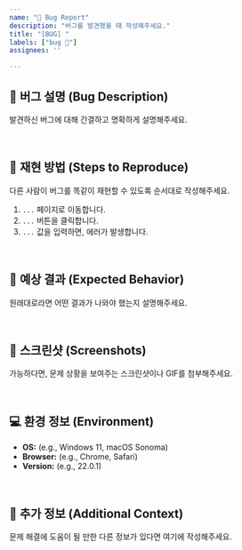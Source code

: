 ```yaml
---
name: "🐛 Bug Report"
description: "버그를 발견했을 때 작성해주세요."
title: "[BUG] "
labels: ["bug 🐛"]
assignees: ''

---
```


## 🐛 버그 설명 (Bug Description)
발견하신 버그에 대해 간결하고 명확하게 설명해주세요.

<br>

## 🔁 재현 방법 (Steps to Reproduce)
다른 사람이 버그를 똑같이 재현할 수 있도록 순서대로 작성해주세요.
1. `...` 페이지로 이동합니다.
2. `...` 버튼을 클릭합니다.
3. `...` 값을 입력하면, 에러가 발생합니다.

<br>

## 🎯 예상 결과 (Expected Behavior)
원래대로라면 어떤 결과가 나와야 했는지 설명해주세요.

<br>

## 📸 스크린샷 (Screenshots)
가능하다면, 문제 상황을 보여주는 스크린샷이나 GIF를 첨부해주세요.

<br>

## 💻 환경 정보 (Environment)
- **OS:** (e.g., Windows 11, macOS Sonoma)
- **Browser:** (e.g., Chrome, Safari)
- **Version:** (e.g., 22.0.1)

<br>

## 📝 추가 정보 (Additional Context)
문제 해결에 도움이 될 만한 다른 정보가 있다면 여기에 작성해주세요.
